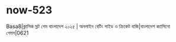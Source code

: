 # now-523
Basa8|ক্লাসিক স্লট গেম বাংলাদেশ ২০২৫ | অনলাইন বেটিং গাইড ও ক্রিকেট বাজি|বাংলাদেশ ক্যাসিনো গেমস|0621
